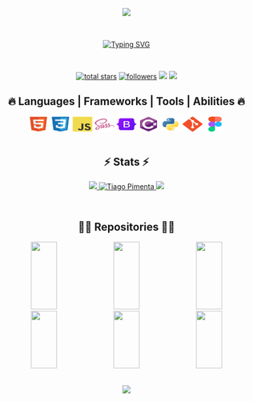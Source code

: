 <p align="center">
<img src="https://capsule-render.vercel.app/api?type=waving&align=center&height=180&text=Welcome%20to%20my%20Github!&fontSize=60&&descAlignY=20&fontColor=fff&animation=twinkling&color=0:000000,30:003e77,60:003e77,100:000000)" />
  </p>
<br>
<p align="center">
<a href="https://git.io/typing-svg"><img src="https://readme-typing-svg.demolab.com?font=Saira&weight=600&size=26&pause=1000&color=518AF7&center=true&vCenter=true&random=false&width=540&height=30&lines=+Hello+my+name+is+Tiago+Pimenta;Front-End+developer+and+UI%2FUX+Designer" alt="Typing SVG" /></a>
</p>
<br>
<p align="center">
  <a href="https://github.com/Tipimenta?tab=repositories&sort=stargazers">
    <img alt="total stars" title="Total stars on GitHub" src="https://custom-icon-badges.demolab.com/github/stars/Tipimenta?color=55960c&style=for-the-badge&labelColor=488207&logo=star"/></a>
  <a href="https://github.com/DenverCoder1?tab=followers">
    <img alt="followers" title="Follow me on Github" src="https://custom-icon-badges.demolab.com/github/followers/Tipimenta?color=236ad3&labelColor=1155ba&style=for-the-badge&logo=person-add&label=Follow&logoColor=white"/></a>
  <a href = "mailto:tiagopimenta.ata@gmail.com"><img src="https://img.shields.io/badge/-Gmail-CC0000?style=for-the-badge&logo=gmail&logoColor=white" target="_blank"></a>
  <a href="https://www.linkedin.com/in/tiago-o-pimenta" target="_blank"><img src="https://img.shields.io/badge/-LinkedIn-230088?style=for-the-badge&logo=linkedin&logoColor=white" target="_blank"></a> 
</div>  

<h2 align="center">🔥 Languages | Frameworks | Tools | Abilities 🔥</h2>
<div style="display: inline_block" align="center">
  <img align="center" alt="pimenta-html" height="30" width="40" src="https://raw.githubusercontent.com/devicons/devicon/master/icons/html5/html5-original.svg">
  <img align="center" alt="pimenta-CSS" height="30" width="40" src="https://raw.githubusercontent.com/devicons/devicon/master/icons/css3/css3-original.svg">
  <img align="center" alt="pimenta-Javascript" height="30" width="40" src="https://raw.githubusercontent.com/devicons/devicon/master/icons/javascript/javascript-original.svg">  
  <img align="center" alt="pimenta-Sass" height="30" width="40" src="https://raw.githubusercontent.com/devicons/devicon/master/icons/sass/sass-original.svg">  
  <img align="center" alt="pimenta-Bootstrap" height="30" width="40" src="https://raw.githubusercontent.com/devicons/devicon/master/icons/bootstrap/bootstrap-original.svg" />
  <img align="center" alt="pimenta-Csharp" height="30" width="40" src="https://raw.githubusercontent.com/devicons/devicon/master/icons/csharp/csharp-original.svg" />
  <img align="center" alt="pimenta-Python" height="30" width="40" src="https://raw.githubusercontent.com/devicons/devicon/master/icons/python/python-original.svg" />
  <img align="center" alt="pimenta-git" height="30" width="40" src="https://raw.githubusercontent.com/devicons/devicon/master/icons/git/git-original.svg" />
  <img align="center" alt="pimenta-figma" height="30" width="40" src="https://raw.githubusercontent.com/devicons/devicon/master/icons/figma/figma-original.svg" />
  </div>

<br>
<h2 align="center">⚡ Stats ⚡</h2>
<p align=center>
      <a href="https://github.com/tipimenta/github-readme-stats">
      <img  width=33% src="https://github-readme-stats.vercel.app/api?username=tipimenta&show_icons=true&theme=react&border_color=61dafb&hide_border=true" />
    </a>
     <a href="https://github.com/denvercoder1/github-readme-stats">
      <img width=35% src="https://streak-stats.demolab.com/?user=tipimenta&theme=react&border=61dafb&hide_border=true" alt="Tiago Pimenta" />
    </a>
    <a href="https://github.com/tipimenta/github-readme-stats">
      <img width=25.2% src="https://github-readme-stats.vercel.app/api/top-langs/?username=tipimenta&hide=c%23,powershell,Mathematica,Ruby,Objective-C,Objective-C%2b%2b,Cuda&title_color=61dafb&text_color=ffffff&icon_color=61dafb&bg_color=20232a&langs_count=8&layout=compact&border_color=61dafb&hide_border=true&size_weight=0.5&count_weight=0.5" />
    </a>
  <br>
</p>
<br>
<h2 align="center">👨‍💻 Repositories 👨‍💻</h2>
<div width="100%" align="center">
  <a href="https://github.com/Tipimenta/mp-landing-page-meow-cafe" title="Meow Cafe"><img width=32% height="135px" src="https://github-readme-stats.vercel.app/api/pin/?username=tipimenta&repo=mp-landing-page-meow-cafe&theme=react&border_color=61dafb&border_radius=10"></a>
  <a href="https://github.com/Tipimenta/banco-digital-com-java-e-poo" title="Banco Digital"><img width=32% height="135px" src="https://github-readme-stats.vercel.app/api/pin/?username=tipimenta&repo=banco-digital-com-java-e-poo&theme=react&border_color=61dafb&border_radius=10"></a>
  <a href="https://github.com/Tipimenta/Rocketseat-DevLinks" title="DevLinks"><img width=32% height="135px" src="https://github-readme-stats.vercel.app/api/pin/?username=tipimenta&repo=Rocketseat-DevLinks&theme=react&border_color=61dafb&border_radius=10"></a>
</div>
<div width="100%" align="center">
  <a href="https://github.com/Tipimenta/Introducao-a-Ciencia-da-Computacao-com-Python-Parte-1" title="Introducao-a-Ciencia-da-Computacao-com-Python"><img width=32% height="115" src="https://github-readme-stats.vercel.app/api/pin/?username=tipimenta&repo=Introducao-a-Ciencia-da-Computacao-com-Python-Parte-1&theme=react&border_color=61dafb&border_radius=10"></a>
  <a href="https://github.com/Tipimenta/FreeCodeCamp" title="FreeCodeCamp"><img width=32% height="115" src="https://github-readme-stats.vercel.app/api/pin/?username=Tipimenta&repo=FreeCodeCamp&theme=react&border_color=61dafb&border_radius=10"></a>
  <a href="https://github.com/Tipimenta/Startse-Tech-Academy" title="Startse-Tech-Academy"><img width=32% height="115" src="https://github-readme-stats.vercel.app/api/pin/?username=tipimenta&repo=Startse-Tech-Academy&theme=react&border_color=61dafb&border_radius=10"></a>
</div>

<br>
<p align="center">
<img src="https://capsule-render.vercel.app/api?type=waving&height=140&fontSize=50&fontColor=fff&animation=twinkling&section=footer&color=0:000000,30:003e77,60:003e77,100:000000)" />
</p>
 

